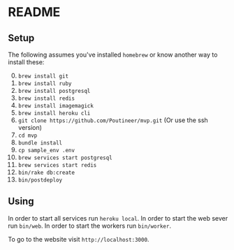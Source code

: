 # README

## Setup

The following assumes you've installed `homebrew` or know another way to install these:

  0. `brew install git`
  0. `brew install ruby`
  0. `brew install postgresql`
  0. `brew install redis`
  0. `brew install imagemagick`
  0. `brew install heroku cli`
  0. `git clone https://github.com/Poutineer/mvp.git` (Or use the ssh version)
  0. `cd mvp`
  0. `bundle install`
  0. `cp sample_env .env`
  0. `brew services start postgresql`
  0. `brew services start redis`
  0. `bin/rake db:create`
  0. `bin/postdeploy`


## Using

In order to start all services run `heroku local`. In order to start the web sever run `bin/web`. In order to start the workers run `bin/worker`.

To go to the website visit `http://localhost:3000`.
